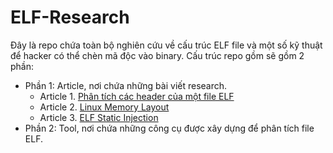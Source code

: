 # ELF-Research

Đây là repo chứa toàn bộ nghiên cứu về cấu trúc ELF file và một số kỹ thuật để hacker có thể chèn mã độc vào binary. Cấu trúc repo gồm sẽ gồm 2 phần: 
- Phần 1: Article, nơi chứa những bài viết research.
  - Article 1. [Phân tích các header của một file ELF](./Article/Basic_of_ELF_file.md) 
  - Article 2. [Linux Memory Layout](./Article/Linux_Memory_Layout.md)  
  - Article 3. [ELF Static Injection](./Article/ELF_Static_Injection.md)
- Phần 2: Tool, nơi chứa những công cụ được xây dựng để phân tích file ELF.  